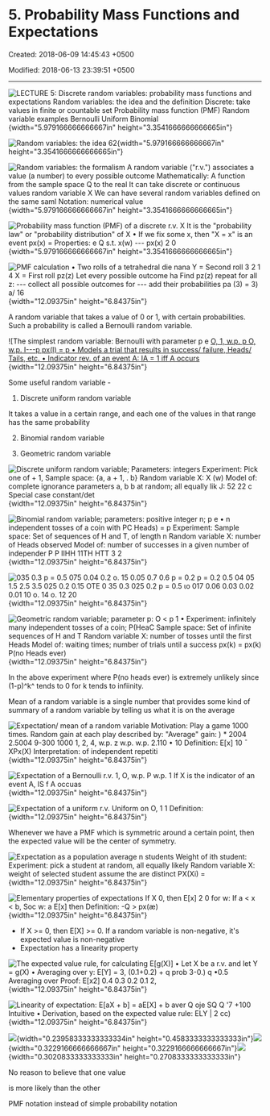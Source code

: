 # 5. Probability Mass Functions and Expectations

Created: 2018-06-09 14:45:43 +0500

Modified: 2018-06-13 23:39:51 +0500

---

![LECTURE 5: Discrete random variables: probability mass functions and expectations Random variables: the idea and the definition Discrete: take values in finite or countable set Probability mass function (PMF) Random variable examples Bernoulli Uniform Binomial ](media/Intro---Syllabus_5.-Probability-Mass-Functions-and-Expectations-image1.png){width="5.979166666666667in" height="3.3541666666666665in"}

![Random variables: the idea 62 ](media/Intro---Syllabus_5.-Probability-Mass-Functions-and-Expectations-image2.png){width="5.979166666666667in" height="3.3541666666666665in"}

![Random variables: the formalism A random variable ("r.v.") associates a value (a number) to every possible outcome Mathematically: A function from the sample space Q to the real It can take discrete or continuous values random variable X We can have several random variables defined on the same saml Notation: numerical value ](media/Intro---Syllabus_5.-Probability-Mass-Functions-and-Expectations-image3.png){width="5.979166666666667in" height="3.3541666666666665in"}

![Probability mass function (PMF) of a discrete r.v. X It is the "probability law" or "probability distribution" of X • If we fix some x, then "X = x" is an event px(x) = Properties: e Q s.t. x(w) --- px(x) 2 0 ](media/Intro---Syllabus_5.-Probability-Mass-Functions-and-Expectations-image4.png){width="5.979166666666667in" height="3.3541666666666665in"}

![PMF calculation • Two rolls of a tetrahedral die nana Y = Second roll 3 2 1 4 X = First roll pz(z) Let every possible outcome ha Find pz(z) repeat for all z: --- collect all possible outcomes for --- add their probabilities pa (3) = 3) a/ 16 ](media/Intro---Syllabus_5.-Probability-Mass-Functions-and-Expectations-image5.png){width="12.09375in" height="6.84375in"}



A random variable that takes a value of 0 or 1, with certain probabilities. Such a probability is called a Bernoulli random variable.

![The simplest random variable: Bernoulli with parameter p e [O, 1, w.p. p O, w.p. I---p px(l) = p • Models a trial that results in success/ failure, Heads/ Tails, etc. • Indicator rev. of an event A: IA = 1 iff A occurs ](media/Intro---Syllabus_5.-Probability-Mass-Functions-and-Expectations-image6.png){width="12.09375in" height="6.84375in"}



Some useful random variable -

1.  Discrete uniform random variable

It takes a value in a certain range, and each one of the values in that range has the same probability

2.  Binomial random variable

3.  Geometric random variable



![Discrete uniform random variable; Parameters: integers Experiment: Pick one of + 1, Sample space: {a, a + 1, . b} Random variable X: X (w) Model of: complete ignorance parameters a, b b at random; all equally lik J: 52 22 c Special case constant/det ](media/Intro---Syllabus_5.-Probability-Mass-Functions-and-Expectations-image7.png){width="12.09375in" height="6.84375in"}

![Binomial random variable; parameters: positive integer n; p e • n independent tosses of a coin with PC Heads) = p Experiment: Sample space: Set of sequences of H and T, of length n Random variable X: number of Heads observed Model of: number of successes in a given number of independer P P IIHH 11TH HTT 3 2 ](media/Intro---Syllabus_5.-Probability-Mass-Functions-and-Expectations-image8.png){width="12.09375in" height="6.84375in"}

![035 0.3 p = 0.5 075 0.04 0.2 ο. 15 0.05 0.7 0.6 p = 0.2 p = 0.2 0.5 04 05 1.5 2.5 3.5 025 0.2 0.15 ΟΤΕ 0 35 0.3 025 0.2 p = 0.5 ιο 017 0.06 0.03 0.02 0.01 10 o. 14 o. 12 20 ](media/Intro---Syllabus_5.-Probability-Mass-Functions-and-Expectations-image9.png){width="12.09375in" height="6.84375in"}

![Geometric random variable; parameter p: O < p 1 • Experiment: infinitely many independent tosses of a coin; P(HeaC Sample space: Set of infinite sequences of H and T Random variable X: number of tosses until the first Heads Model of: waiting times; number of trials until a success px(k) = px(k) P(no Heads ever) ](media/Intro---Syllabus_5.-Probability-Mass-Functions-and-Expectations-image10.png){width="12.09375in" height="6.84375in"}

In the above experiment where P(no heads ever) is extremely unlikely since (1-p)^k^ tends to 0 for k tends to infiinity.



Mean of a random variable is a single number that provides some kind of summary of a random variable by telling us what it is on the average

![Expectation/ mean of a random variable Motivation: Play a game 1000 times. Random gain at each play described by: "Average" gain: ) * 2004 2.5004 9-300 1000 1, 2, 4, w.p. z w.p. w.p. 2.110 • 10 Definition: E[x] 10 ¯ XPx(X) Interpretation: of independent repetiti ](media/Intro---Syllabus_5.-Probability-Mass-Functions-and-Expectations-image11.png){width="12.09375in" height="6.84375in"}



![Expectation of a Bernoulli r.v. 1, O, w.p. P w.p. 1 If X is the indicator of an event A, IS f A occuas ](media/Intro---Syllabus_5.-Probability-Mass-Functions-and-Expectations-image12.png){width="12.09375in" height="6.84375in"}

![Expectation of a uniform r.v. Uniform on O, 1 1 Definition: ](media/Intro---Syllabus_5.-Probability-Mass-Functions-and-Expectations-image13.png){width="12.09375in" height="6.84375in"}

Whenever we have a PMF which is symmetric around a certain point, then the expected value will be the center of symmetry.



![Expectation as a population average n students Weight of ith student: Experiment: pick a student at random, all equally likely Random variable X: weight of selected student assume the are distinct PX(Xi) = ](media/Intro---Syllabus_5.-Probability-Mass-Functions-and-Expectations-image14.png){width="12.09375in" height="6.84375in"}

![Elementary properties of expectations If X 0, then E[x] 2 0 for w: If a < x < b, Soc w: a E[x] then Definition: -Q > px(æ) ](media/Intro---Syllabus_5.-Probability-Mass-Functions-and-Expectations-image15.png){width="12.09375in" height="6.84375in"}
-   If X >= 0, then E[X] >= 0. If a random variable is non-negative, it's expected value is non-negative
-   Expectation has a linearity property



![The expected value rule, for calculating E[g(X)] • Let X be a r.v. and let Y = g(X) • Averaging over y: E[Y] = 3, (0.1+0.2) + q prob 3-0.) q •0.5 Averaging over Proof: E[x2] 0.4 0.3 0.2 0.1 2, ](media/Intro---Syllabus_5.-Probability-Mass-Functions-and-Expectations-image16.png){width="12.09375in" height="6.84375in"}

![Linearity of expectation: E[aX + b] = aE[X] + b aver Q oje SQ Q '7 +100 Intuitive • Derivation, based on the expected value rule: ELY | 2 cc) ](media/Intro---Syllabus_5.-Probability-Mass-Functions-and-Expectations-image17.png){width="12.09375in" height="6.84375in"}

![](media/Intro---Syllabus_5.-Probability-Mass-Functions-and-Expectations-image18.png){width="0.23958333333333334in" height="0.4583333333333333in"}![](media/Intro---Syllabus_5.-Probability-Mass-Functions-and-Expectations-image19.png){width="0.3229166666666667in" height="0.3229166666666667in"}![](media/Intro---Syllabus_5.-Probability-Mass-Functions-and-Expectations-image20.png){width="0.3020833333333333in" height="0.2708333333333333in"}

No reason to believe that one value

is more likely than the other



PMF notation instead of simple probability notation




















